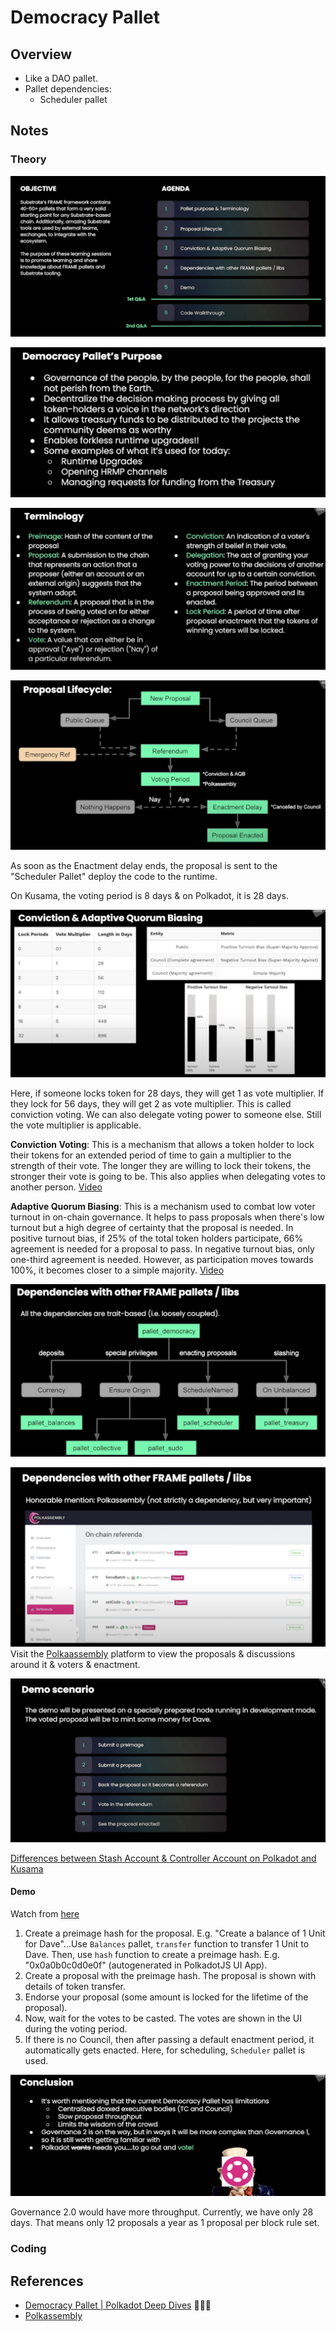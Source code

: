 # Democracy Pallet

## Overview

- Like a DAO pallet.
- Pallet dependencies:
  - Scheduler pallet

## Notes

### Theory

![](../../img/pallet-democracy-1.png)

![](../../img/pallet-democracy-2.png)

![](../../img/pallet-democracy-3.png)

![](../../img/pallet-democracy-4.png)

As soon as the Enactment delay ends, the proposal is sent to the "Scheduler Pallet" deploy the code to the runtime.

On Kusama, the voting period is 8 days & on Polkadot, it is 28 days.

![](../../img/pallet-democracy-5.png)

Here, if someone locks token for 28 days, they will get 1 as vote multiplier. If they lock for 56 days, they will get 2 as vote multiplier. This is called conviction voting. We can also delegate voting power to someone else. Still the vote multiplier is applicable.

**Conviction Voting**: This is a mechanism that allows a token holder to lock their tokens for an extended period of time to gain a multiplier to the strength of their vote. The longer they are willing to lock their tokens, the stronger their vote is going to be. This also applies when delegating votes to another person. [Video](https://www.youtube.com/watch?v=CgcUWK2E9Jo&list=PLOyWqupZ-WGsfnlpkk0KWX3uS4yg6ZztG&index=26&t=671s)

**Adaptive Quorum Biasing**: This is a mechanism used to combat low voter turnout in on-chain governance. It helps to pass proposals when there's low turnout but a high degree of certainty that the proposal is needed. In positive turnout bias, if 25% of the total token holders participate, 66% agreement is needed for a proposal to pass. In negative turnout bias, only one-third agreement is needed. However, as participation moves towards 100%, it becomes closer to a simple majority. [Video](https://www.youtube.com/watch?v=CgcUWK2E9Jo&list=PLOyWqupZ-WGsfnlpkk0KWX3uS4yg6ZztG&index=26&t=671s)

![](../../img/pallet-democracy-6.png)

![](../../img/pallet-democracy-7.png)
Visit the [Polkaassembly](https://polkadot.polkassembly.io/) platform to view the proposals & discussions around it & voters & enactment.

![](../../img/pallet-democracy-8.png)

[Differences between Stash Account & Controller Account on Polkadot and Kusama](https://www.holdpolkadot.com/post/stash-account-controller-account-on-polkadot-and-kusama)

#### Demo

Watch from [here](https://www.youtube.com/watch?v=CgcUWK2E9Jo&list=PLOyWqupZ-WGsfnlpkk0KWX3uS4yg6ZztG&index=26&t=1216s)

1. Create a preimage hash for the proposal. E.g. "Create a balance of 1 Unit for Dave"...Use `Balances` pallet, `transfer` function to transfer 1 Unit to Dave. Then, use `hash` function to create a preimage hash. E.g. "0x0a0b0c0d0e0f" (autogenerated in PolkadotJS UI App).
2. Create a proposal with the preimage hash. The proposal is shown with details of token transfer.
3. Endorse your proposal (some amount is locked for the lifetime of the proposal).
4. Now, wait for the votes to be casted. The votes are shown in the UI during the voting period.
5. If there is no Council, then after passing a default enactment period, it automatically gets enacted. Here, for scheduling, `Scheduler` pallet is used.

![](../../img/pallet-democracy-9.png)

Governance 2.0 would have more throughput. Currently, we have only 28 days. That means only 12 proposals a year as 1 proposal per block rule set.

### Coding

<!--
TODO:

- Structure of the pallet.

  ```
  [Democracy mod]
      |__ [Config]
      |__ [Pallet struct]
      |__ [Storage]
      |__ [Hooks]
      |__ [Impl Pallet with extrinsics]
      |__ [Impl Pallet with intrinsics]
  [Impl Pallet]
  [Impl Time for Pallet]
  [Impl UnixTime for Pallet]
  ``` -->

## References

- [Democracy Pallet | Polkadot Deep Dives](https://www.youtube.com/watch?v=CgcUWK2E9Jo&list=PLOyWqupZ-WGsfnlpkk0KWX3uS4yg6ZztG&index=26) 🧑🏻‍💻
- [Polkassembly](https://polkadot.polkassembly.io/)
